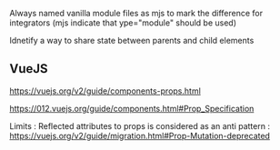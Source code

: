Always named vanilla module files as mjs to mark the difference for integrators (mjs indicate that ype="module" should be used)



Idnetify a way to share state between parents and child elements


## VueJS
https://vuejs.org/v2/guide/components-props.html


https://012.vuejs.org/guide/components.html#Prop_Specification

Limits : Reflected attributes to props is considered as an anti pattern : https://vuejs.org/v2/guide/migration.html#Prop-Mutation-deprecated

